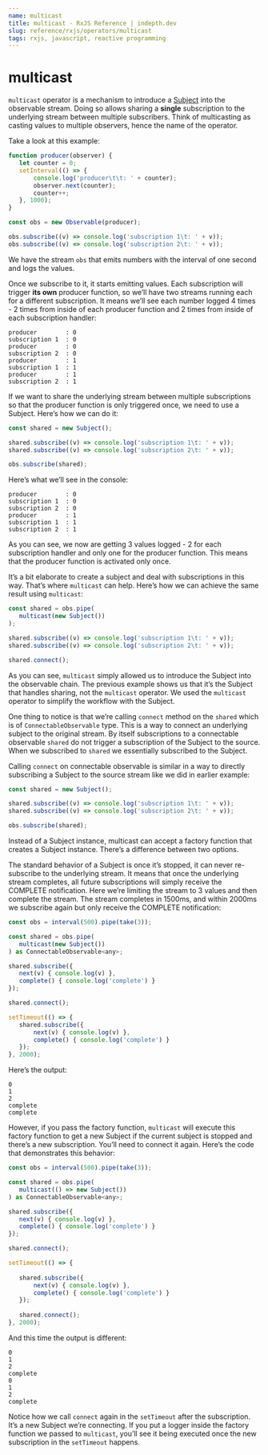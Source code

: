 ```yaml
---
name: multicast
title: multicast - RxJS Reference | indepth.dev
slug: reference/rxjs/operators/multicast
tags: rxjs, javascript, reactive programming
---
```


# multicast

`multicast` operator is a mechanism to introduce a [Subject](https://indepth.dev/reference/rxjs/subjects) into the observable stream. Doing so allows sharing a **single** subscription to the underlying stream between multiple subscribers. Think of multicasting as casting values to multiple observers, hence the name of the operator.

Take a look at this example:

```javascript
function producer(observer) {
   let counter = 0;
   setInterval(() => {
       console.log('producer\t\t: ' + counter);
       observer.next(counter);
       counter++;
   }, 1000);
}

const obs = new Observable(producer);

obs.subscribe((v) => console.log('subscription 1\t: ' + v));
obs.subscribe((v) => console.log('subscription 2\t: ' + v));
```

We have the stream `obs` that emits numbers with the interval of one second and logs the values. 

Once we subscribe to it, it starts emitting values. Each subscription will trigger **its own** producer function, so we’ll have two streams running each for a different subscription. It means we’ll see each number logged 4 times - 2 times from inside of each producer function and 2 times from inside of each subscription handler:

```
producer		: 0
subscription 1	: 0
producer		: 0
subscription 2	: 0
producer		: 1
subscription 1	: 1
producer		: 1
subscription 2	: 1
```

If we want to share the underlying stream between multiple subscriptions so that the producer function is only triggered once, we need to use a Subject. Here’s how we can do it:

```javascript
const shared = new Subject();

shared.subscribe((v) => console.log('subscription 1\t: ' + v));
shared.subscribe((v) => console.log('subscription 2\t: ' + v));

obs.subscribe(shared);
```

Here’s what we’ll see in the console:

```
producer		: 0
subscription 1	: 0
subscription 2	: 0
producer		: 1
subscription 1	: 1
subscription 2	: 1
```

As you can see, we now are getting 3 values logged - 2 for each subscription handler and only one for the producer function. This means that the producer function is activated only once.

It’s a bit elaborate to create a subject and deal with subscriptions in this way. That’s where `multicast` can help. Here’s how we can achieve the same result using `multicast`:

```javascript
const shared = obs.pipe(
   multicast(new Subject())
);

shared.subscribe((v) => console.log('subscription 1\t: ' + v));
shared.subscribe((v) => console.log('subscription 2\t: ' + v));

shared.connect();
```

As you can see, `multicast` simply allowed us to introduce the Subject into the observable chain. The previous example shows us that it’s the Subject that handles sharing, not the `multicast` operator. We used the `multicast` operator to simplify the workflow with the Subject.

One thing to notice is that we’re calling `connect` method on the `shared` which is of `ConnectableObservable` type. This is a way to connect an underlying subject to the original stream. By itself subscriptions to a connectable observable `shared` do not trigger a subscription of the Subject to the source. When we subscribed to `shared` we essentially subscribed to the Subject. 

Calling `connect` on connectable observable is similar in a way to directly subscribing a Subject to the source stream like we did in earlier example:

```javascript
const shared = new Subject();

shared.subscribe((v) => console.log('subscription 1\t: ' + v));
shared.subscribe((v) => console.log('subscription 2\t: ' + v));

obs.subscribe(shared);
```

Instead of a Subject instance, multicast can accept a factory function that creates a Subject instance. There’s a difference between two options. 

The standard behavior of a Subject is once it’s stopped, it can never re-subscribe to the underlying stream. It means that once the underlying stream completes, all future subscriptions will simply receive the COMPLETE notification. Here we’re limiting the stream to 3 values and then complete the stream. The stream completes in 1500ms, and within 2000ms we subscribe again but only receive the COMPLETE notification:

```javascript
const obs = interval(500).pipe(take(3));

const shared = obs.pipe(
   multicast(new Subject())
) as ConnectableObservable<any>;

shared.subscribe({
   next(v) { console.log(v) },
   complete() { console.log('complete') }
});

shared.connect();

setTimeout(() => {
   shared.subscribe({
       next(v) { console.log(v) },
       complete() { console.log('complete') }
   });
}, 2000);
```

Here’s the output:

```
0
1
2
complete
complete
```

However, if you pass the factory function, `multicast` will execute this factory function to get a new Subject if the current subject is stopped and there’s a new subscription. You’ll need to connect it again. Here’s the code that demonstrates this behavior:

```javascript
const obs = interval(500).pipe(take(3));

const shared = obs.pipe(
   multicast(() => new Subject())
) as ConnectableObservable<any>;

shared.subscribe({
   next(v) { console.log(v) },
   complete() { console.log('complete') }
});

shared.connect();

setTimeout(() => {
  
   shared.subscribe({
       next(v) { console.log(v) },
       complete() { console.log('complete') }
   });
  
   shared.connect();
}, 2000);
```

And this time the output is different:

```
0
1
2
complete
0
1
2
complete
```

Notice how we call `connect` again in the `setTimeout` after the subscription. It’s a new Subject we’re connecting. If you put a logger inside the factory function we passed to `multicast`, you’ll see it being executed once the new subscription in the `setTimeout` happens.



